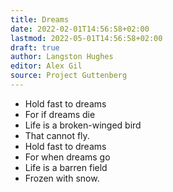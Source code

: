 ```yaml
---
title: Dreams
date: 2022-02-01T14:56:58+02:00
lastmod: 2022-05-01T14:56:58+02:00
draft: true
author: Langston Hughes
editor: Alex Gil
source: Project Guttenberg
---
```


- Hold fast to dreams
- For if dreams die
- Life is a broken-winged bird
- That cannot fly.
- Hold fast to dreams
- For when dreams go
- Life is a barren field
- Frozen with snow.
